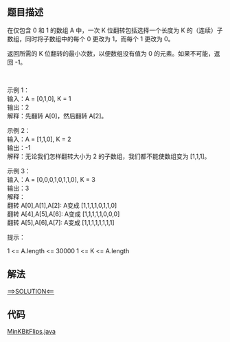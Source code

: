 ## 题目描述

在仅包含 0 和 1 的数组 A 中，一次 K 位翻转包括选择一个长度为 K 的（连续）子数组，同时将子数组中的每个 0 更改为 1，而每个 1 更改为 0。

返回所需的 K 位翻转的最小次数，以便数组没有值为 0 的元素。如果不可能，返回 -1。

 

示例 1：
<br>输入：A = [0,1,0], K = 1
<br>输出：2
<br>解释：先翻转 A[0]，然后翻转 A[2]。

示例 2：
<br>输入：A = [1,1,0], K = 2
<br>输出：-1
<br>解释：无论我们怎样翻转大小为 2 的子数组，我们都不能使数组变为 [1,1,1]。

示例 3：
<br>输入：A = [0,0,0,1,0,1,1,0], K = 3
<br>输出：3
<br>解释：
<br>翻转 A[0],A[1],A[2]: A变成 [1,1,1,1,0,1,1,0]
<br>翻转 A[4],A[5],A[6]: A变成 [1,1,1,1,1,0,0,0]
<br>翻转 A[5],A[6],A[7]: A变成 [1,1,1,1,1,1,1,1]

提示：

1 <= A.length <= 30000 1 <= K <= A.length

## 解法

[==>SOLUTION<==](https://leetcode-cn.com/problems/minimum-number-of-k-consecutive-bit-flips/solution/k-lian-xu-wei-de-zui-xiao-fan-zhuan-ci-s-dseq/)

## 代码

[MinKBitFlips.java](https://github.com/Marshal7cc/LeetCode-Java/blob/master/src/differencyarray/MinKBitFlips.java)

